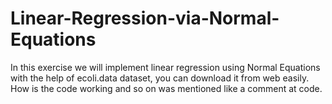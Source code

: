 # Linear-Regression-via-Normal-Equations
In this exercise we will implement  linear regression using Normal Equations with the help of ecoli.data dataset, you can download it from web easily. How is the code working and so on was mentioned like a comment at code.
